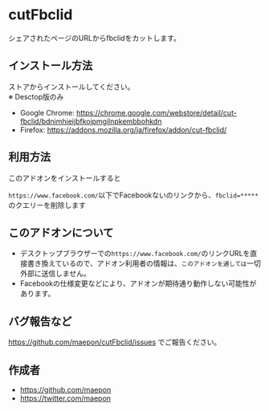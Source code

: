 # cutFbclid

シェアされたページのURLからfbclidをカットします。

## インストール方法

ストアからインストールしてください。<br>
※ Desctop版のみ

- Google Chrome: https://chrome.google.com/webstore/detail/cut-fbclid/bdnimhieijbfkojpmgilnpkembbohkdn
- Firefox: https://addons.mozilla.org/ja/firefox/addon/cut-fbclid/

## 利用方法

このアドオンをインストールすると

`https://www.facebook.com/`以下でFacebookないのリンクから、`fbclid=*****`のクエリーを削除します

## このアドオンについて

- デスクトップブラウザーでの`https://www.facebook.com/`のリンクURLを直接書き換えているので、アドオン利用者の情報は、`このアドオンを通しては`一切外部に送信しません。
- Facebookの仕様変更などにより、アドオンが期待通り動作しない可能性があります。

## バグ報告など

https://github.com/maepon/cutFbclid/issues でご報告ください。

## 作成者

- https://github.com/maepon
- https://twitter.com/maepon

